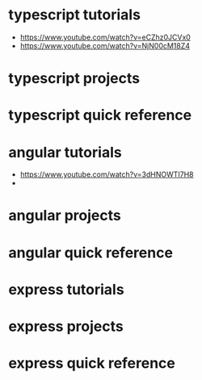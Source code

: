 # typescript tutorials
- https://www.youtube.com/watch?v=eCZhz0JCVx0
- https://www.youtube.com/watch?v=NjN00cM18Z4
# typescript projects
# typescript quick reference
# angular tutorials
- https://www.youtube.com/watch?v=3dHNOWTI7H8
- 
# angular projects
# angular quick reference
# express tutorials
# express projects
# express quick reference



